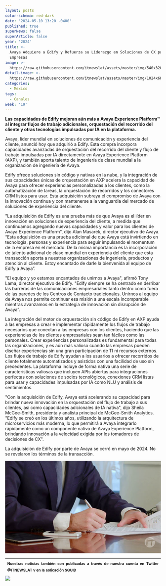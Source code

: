 ```yaml
---
layout: posts
color-schema: red-dark
date: '2024-05-10 13:20 -0400'
published: true
superNews: false
superArticle: false
year: '2024'
title: >-
  Avaya Adquiere a Edify y Refuerza su Liderazgo en Soluciones de CX para
  Empresas
image: >-
  https://raw.githubusercontent.com/itnewslat/assets/master/img/540x320/Firma-p.jpg
detail-image: >-
  https://raw.githubusercontent.com/itnewslat/assets/master/img/1024x680/Firma-g.jpg
categories:
  - Mexico
tags:
  - Canales
week: '19'
---
```

**Las capacidades de Edify mejoran aún más a Avaya Experience Platform™ al integrar flujos de trabajo adicionales, orquestación del recorrido del cliente y otras tecnologías impulsadas por IA en la plataforma.**

Avaya, líder mundial en soluciones de comunicación y experiencia del cliente, anunció hoy que adquirió a Edify. Esta compra incorpora capacidades avanzadas de orquestación del recorrido del cliente y flujo de trabajo impulsadas por IA directamente en Avaya Experience Platform (AXP), y también aporta talento de ingeniería de clase mundial a la organización de ingeniería de Avaya.

Edify ofrece soluciones sin código y nativas en la nube, y la integración de sus capacidades únicas de orquestación en AXP acelera la capacidad de Avaya para ofrecer experiencias personalizadas a los clientes, como la automatización de tareas, la orquestación de recorridos y los conectores CRM listos para usar. Esta adquisición subraya el compromiso de Avaya con la innovación continua y con mantenerse a la vanguardia del mercado de soluciones de experiencia del cliente.

"La adquisición de Edify es una prueba más de que Avaya es el líder en innovación en soluciones de experiencia del cliente, a medida que continuamos agregando nuevas capacidades y valor para los clientes de Avaya Experience Platform", dijo Alan Masarek, director ejecutivo de Avaya. “Esta adquisición es una prueba adicional de que Avaya está invirtiendo en tecnología, personas y experiencia para seguir impulsando el momentum de la empresa en el mercado. De la misma importancia es la incorporación de talento adicional de clase mundial en experiencia del cliente que esta transacción aporta a nuestras organizaciones de ingeniería, productos y atención al cliente. Estoy encantado de darle la bienvenida al equipo de Edify a Avaya”.

"El equipo y yo estamos encantados de unirnos a Avaya", afirmó Tony Lama, director ejecutivo de Edify. "Edify siempre se ha centrado en derribar las barreras de las comunicaciones empresariales tanto dentro como fuera de las paredes de los Centros de Contacto tradicionales. Unirnos al equipo de Avaya nos permite continuar esa misión a una escala incomparable mientras avanzamos en la estrategia de innovación sin disrupción de Avaya”.

La integración del motor de orquestación sin código de Edify en AXP ayuda a las empresas a crear e implementar rápidamente los flujos de trabajo necesarios que conectan a las empresas con los clientes, haciendo que las experiencias de los clientes empresariales sean tan fáciles como las personales. Crear experiencias personalizadas es fundamental para todas las organizaciones, y es aún más valioso cuando las empresas pueden diseñar experiencias sin una gran participación de TI ni recursos externos. Los flujos de trabajo de Edify ayudan a los usuarios a ofrecer recorridos de cliente totalmente automatizados y asistidos con una facilidad de uso sin precedentes. La plataforma incluye de forma nativa una serie de características valiosas que incluyen APIs abiertas para integraciones perfectas con soluciones de socios tecnológicos, conexiones CRM listas para usar y capacidades impulsadas por IA como NLU y análisis de sentimientos.

"Con la adquisición de Edify, Avaya está acelerando su capacidad para brindar nueva innovación en la orquestación del flujo de trabajo a sus clientes, así como capacidades adicionales de IA nativa", dijo Sheila McGee-Smith, presidenta y analista principal de McGee-Smith Analytics. "Edify se creó en los últimos años, utilizando la arquitectura de microservicios más moderna, lo que permitirá a Avaya integrarlo rápidamente como un componente nativo de Avaya Experience Platform, brindando innovación a la velocidad exigida por los tomadores de decisiones de CX".

La adquisición de Edify por parte de Avaya se cerró en mayo de 2024. No se revelaron los términos de la transacción.

![](https://raw.githubusercontent.com/itnewslat/assets/master/img/540x320/Firma-p.jpg)

<table style="height: 42px;" width="569">
<tbody>
<tr>
<td style="text-align: justify;"><sub><strong>Nuestras noticias también son publicadas a través de nuestra cuenta en Twitter <a href="https://twitter.com/itnewslat?lang=es">@ITNEWSLAT</a> y en la aplicación <a href="https://squidapp.co/en/">SQUID</a></strong></sub></td>
</tr>
</tbody>
</table>

<img src="https://tracker.metricool.com/c3po.jpg?hash=56f88a41e39ab42c063cc51676587a04"/>